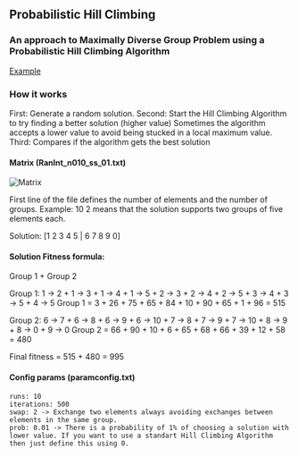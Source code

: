 ## Probabilistic Hill Climbing

### An approach to Maximally Diverse Group Problem using a Probabilistic Hill Climbing Algorithm

[Example](http://classconnection.s3.amazonaws.com/608/flashcards/1910608/jpg/fig_4_1_hill-climbing1349062649219.jpg/ "Hill Climbing")

### How it works
First: Generate a random solution.
Second: Start the Hill Climbing Algorithm to try finding a better solution (higher value)
Sometimes the algorithm accepts a lower value to avoid being stucked in a local maximum value.
Third: Compares if the algorithm gets the best solution


#### Matrix (RanInt_n010_ss_01.txt)

![Matrix](https://raw.github.com/mjgsilva/ProbabilisticHillClimbing/master/matrix.png)


First line of the file defines the number of elements and the number of groups.
Example: 10 2 means that the solution supports two groups of five elements each.

Solution: [1 2 3 4 5 | 6 7 8 9 0]


#### Solution Fitness formula:
Group 1 + Group 2

Group 1: 1 -> 2 + 1 -> 3 + 1 -> 4 + 1 -> 5 + 2 -> 3 + 2 -> 4 + 2 -> 5 + 3 -> 4 + 3 -> 5 + 4 -> 5
Group 1 = 3 + 26 + 75 + 65 + 84 + 10 + 90 + 65 + 1 + 96
		= 515

Group 2: 6 -> 7 + 6 -> 8 + 6 -> 9 + 6 -> 10 + 7 -> 8 + 7 -> 9 + 7 -> 10 + 8 -> 9 + 8 -> 0 + 9 -> 0
Group 2 = 66 + 90 + 10 + 6 + 65 + 68 + 66 + 39 + 12 + 58 
		= 480

Final fitness = 515 + 480
			  = 995

#### Config params (paramconfig.txt)
	runs: 10
	iterations: 500
	swap: 2 -> Exchange two elements always avoiding exchanges between elements in the same group.
	prob: 0.01 -> There is a probability of 1% of choosing a solution with lower value. If you want to use a standart Hill Climbing Algorithm then just define this using 0.

